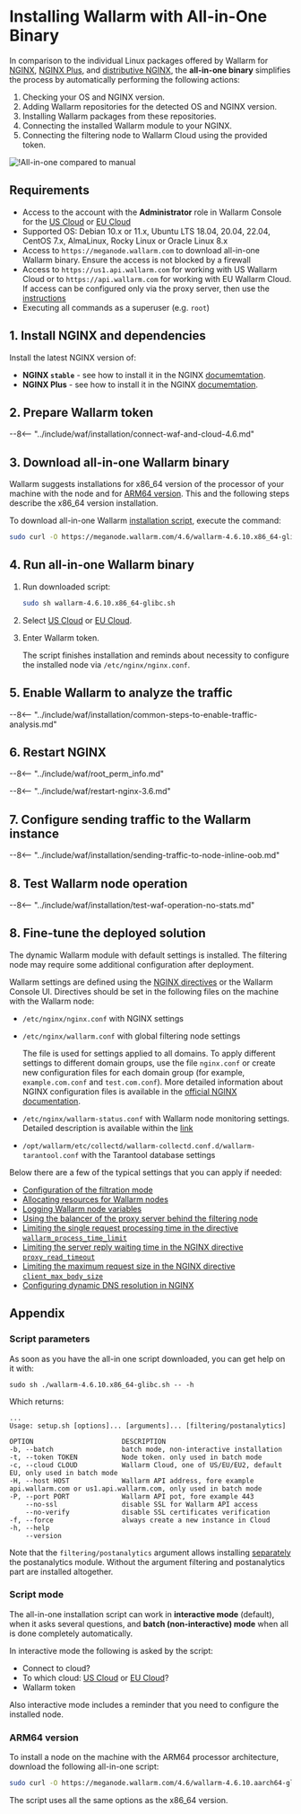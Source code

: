 [img-wl-console-users]:             ../../images/check-user-no-2fa.png
[wallarm-status-instr]:             ../../admin-en/configure-statistics-service.md
[memory-instr]:                     ../../admin-en/configuration-guides/allocate-resources-for-node.md
[waf-directives-instr]:             ../../admin-en/configure-parameters-en.md
[ptrav-attack-docs]:                ../../attacks-vulns-list.md#path-traversal
[attacks-in-ui-image]:           ../../images/admin-guides/test-attacks-quickstart.png
[waf-mode-instr]:                   ../../admin-en/configure-wallarm-mode.md
[logging-instr]:                    ../../admin-en/configure-logging.md
[proxy-balancer-instr]:             ../../admin-en/using-proxy-or-balancer-en.md
[process-time-limit-instr]:         ../../admin-en/configure-parameters-en.md#wallarm_process_time_limit
[configure-proxy-balancer-instr]:   ../../admin-en/configuration-guides/access-to-wallarm-api-via-proxy.md
[update-instr]:                     ../../updating-migrating/nginx-modules.md
[install-postanalytics-docs]:        ../../../admin-en/installation-postanalytics-en/
[dynamic-dns-resolution-nginx]:     ../../admin-en/configure-dynamic-dns-resolution-nginx.md
[waf-mode-recommendations]:          ../../about-wallarm/deployment-best-practices.md#follow-recommended-onboarding-steps
[ip-lists-docs]:                    ../../user-guides/ip-lists/overview.md
[versioning-policy]:                ../../updating-migrating/versioning-policy.md#version-list
[install-postanalytics-instr]:      ../../admin-en/installation-postanalytics-en.md
[waf-installation-instr-latest]:     /installation/nginx/dynamic-module/
[img-node-with-several-instances]:  ../../images/user-guides/nodes/wallarm-node-with-two-instances.png
[img-create-wallarm-node]:      ../../images/user-guides/nodes/create-cloud-node.png
[nginx-custom]:                 ../../faq/nginx-compatibility.md#is-wallarm-filtering-node-compatible-with-the-custom-build-of-nginx
[node-token]:                       ../../quickstart.md#deploy-the-wallarm-filtering-node
[api-token]:                        ../../user-guides/settings/api-tokens.md
[platform]:                         ../../admin-en/supported-platforms.md
[oob-docs]:                         ../oob/overview.md
[oob-advantages-limitations]:       ../oob/overview.md#advantages-and-limitations
[web-server-mirroring-examples]:    ../oob/web-server-mirroring/overview.md#examples-of-web-server-configuration-for-traffic-mirroring

# Installing Wallarm with All-in-One Binary

In comparison to the individual Linux packages offered by Wallarm for [NGINX](dynamic-module.md), [NGINX Plus](../nginx-plus.md), and [distributive NGINX](dynamic-module-from-distr.md), the **all-in-one binary** simplifies the process by automatically performing the following actions:

1. Checking your OS and NGINX version.
1. Adding Wallarm repositories for the detected OS and NGINX version.
1. Installing Wallarm packages from these repositories.
1. Connecting the installed Wallarm module to your NGINX.
1. Connecting the filtering node to Wallarm Cloud using the provided token.

![!All-in-one compared to manual](../../images/installation-nginx-overview/manual-vs-all-in-one.png)

## Requirements

* Access to the account with the **Administrator** role in Wallarm Console for the [US Cloud](https://us1.my.wallarm.com/) or [EU Cloud](https://my.wallarm.com/)
* Supported OS: Debian 10.x or 11.x, Ubuntu LTS 18.04, 20.04, 22.04, CentOS 7.x, AlmaLinux, Rocky Linux or Oracle Linux 8.x
* Access to `https://meganode.wallarm.com` to download all-in-one Wallarm binary. Ensure the access is not blocked by a firewall
* Access to `https://us1.api.wallarm.com` for working with US Wallarm Cloud or to `https://api.wallarm.com` for working with EU Wallarm Cloud. If access can be configured only via the proxy server, then use the [instructions][configure-proxy-balancer-instr]
* Executing all commands as a superuser (e.g. `root`)

## 1. Install NGINX and dependencies

Install the latest NGINX version of:

* **NGINX `stable`** - see how to install it in the NGINX [documemtation](https://docs.nginx.com/nginx/admin-guide/installing-nginx/installing-nginx-open-source/).
* **NGINX Plus** - see how to install it in the NGINX [documemtation](https://docs.nginx.com/nginx/admin-guide/installing-nginx/installing-nginx-plus/).

## 2. Prepare Wallarm token

--8<-- "../include/waf/installation/connect-waf-and-cloud-4.6.md"

## 3. Download all-in-one Wallarm binary

Wallarm suggests installations for x86_64 version of the processor of your machine with the node and for [ARM64 version](#arm64-version). This and the following steps describe the x86_64 version installation.

To download all-in-one Wallarm [installation script](#script-parameters), execute the command:

```bash
sudo curl -O https://meganode.wallarm.com/4.6/wallarm-4.6.10.x86_64-glibc.sh
```

## 4. Run all-in-one Wallarm binary

1. Run downloaded script:

    ```bash
    sudo sh wallarm-4.6.10.x86_64-glibc.sh
    ```

1. Select [US Cloud](https://us1.my.wallarm.com/) or [EU Cloud](https://my.wallarm.com/).
1. Enter Wallarm token.

    The script finishes installation and reminds about necessity to configure the installed node via `/etc/nginx/nginx.conf`.

## 5. Enable Wallarm to analyze the traffic

--8<-- "../include/waf/installation/common-steps-to-enable-traffic-analysis.md"

## 6. Restart NGINX

--8<-- "../include/waf/root_perm_info.md"

--8<-- "../include/waf/restart-nginx-3.6.md"

## 7. Configure sending traffic to the Wallarm instance

--8<-- "../include/waf/installation/sending-traffic-to-node-inline-oob.md"

## 8. Test Wallarm node operation

--8<-- "../include/waf/installation/test-waf-operation-no-stats.md"

## 8. Fine-tune the deployed solution

The dynamic Wallarm module with default settings is installed. The filtering node may require some additional configuration after deployment.

Wallarm settings are defined using the [NGINX directives](../../admin-en/configure-parameters-en.md) or the Wallarm Console UI. Directives should be set in the following files on the machine with the Wallarm node:

* `/etc/nginx/nginx.conf` with NGINX settings
* `/etc/nginx/wallarm.conf` with global filtering node settings

    The file is used for settings applied to all domains. To apply different settings to different domain groups, use the file `nginx.conf` or create new configuration files for each domain group (for example, `example.com.conf` and `test.com.conf`). More detailed information about NGINX configuration files is available in the [official NGINX documentation](https://nginx.org/en/docs/beginners_guide.html).
* `/etc/nginx/wallarm-status.conf` with Wallarm node monitoring settings. Detailed description is available within the [link][wallarm-status-instr]
* `/opt/wallarm/etc/collectd/wallarm-collectd.conf.d/wallarm-tarantool.conf` with the Tarantool database settings

Below there are a few of the typical settings that you can apply if needed:

* [Configuration of the filtration mode][waf-mode-instr]
* [Allocating resources for Wallarm nodes][memory-instr]
* [Logging Wallarm node variables][logging-instr]
* [Using the balancer of the proxy server behind the filtering node][proxy-balancer-instr]
* [Limiting the single request processing time in the directive `wallarm_process_time_limit`][process-time-limit-instr]
* [Limiting the server reply waiting time in the NGINX directive `proxy_read_timeout`](https://nginx.org/en/docs/http/ngx_http_proxy_module.html#proxy_read_timeout)
* [Limiting the maximum request size in the NGINX directive `client_max_body_size`](https://nginx.org/en/docs/http/ngx_http_core_module.html#client_max_body_size)
* [Configuring dynamic DNS resolution in NGINX][dynamic-dns-resolution-nginx]

## Appendix

### Script parameters

As soon as you have the all-in one script downloaded, you can get help on it with:

```
sudo sh ./wallarm-4.6.10.x86_64-glibc.sh -- -h
```

Which returns:

```
...
Usage: setup.sh [options]... [arguments]... [filtering/postanalytics]

OPTION                      DESCRIPTION
-b, --batch                 batch mode, non-interactive installation
-t, --token TOKEN           Node token. only used in batch mode
-c, --cloud CLOUD           Wallarm Cloud, one of US/EU/EU2, default EU, only used in batch mode
-H, --host HOST             Wallarm API address, fore example api.wallarm.com or us1.api.wallarm.com, only used in batch mode
-P, --port PORT             Wallarm API pot, fore example 443
    --no-ssl                disable SSL for Wallarm API access
    --no-verify             disable SSL certificates verification
-f, --force                 always create a new instance in Cloud
-h, --help
    --version
```

Note that the `filtering/postanalytics` argument allows installing [separately](../../admin-en/installation-postanalytics-en.md#postanalytics-module-installation-via-all-in-one-installation-script) the postanalytics module. Without the argument filtering and postanalytics part are installed altogether.

### Script mode

The all-in-one installation script can work in **interactive mode** (default), when it asks several questions, and **batch (non-interactive) mode** when all is done completely automatically.

In interactive mode the following is asked by the script:

* Connect to cloud?
* To which cloud: [US Cloud](https://us1.my.wallarm.com/) or [EU Cloud](https://my.wallarm.com/)?
* Wallarm token

Also interactive mode includes a reminder that you need to configure the installed node.

### ARM64 version

To install a node on the machine with the ARM64 processor architecture, download the following all-in-one script:

```bash
sudo curl -O https://meganode.wallarm.com/4.6/wallarm-4.6.10.aarch64-glibc.sh
```

The script uses all the same options as the x86_64 version.
